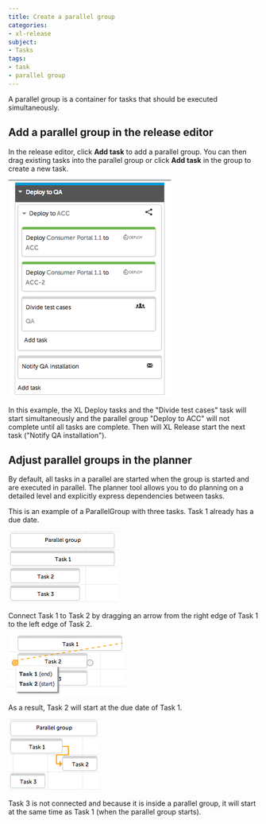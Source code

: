 ```yaml
---
title: Create a parallel group
categories:
- xl-release
subject:
- Tasks
tags:
- task
- parallel group
---
```


A parallel group is a container for tasks that should be executed simultaneously. 

## Add a parallel group in the release editor

In the release editor, click **Add task** to add a parallel group. You can then drag existing tasks into the parallel group or click **Add task** in the group to create a new task.

![Parallel group](../images/parallel-group.png)

In this example, the XL Deploy tasks and the "Divide test cases" task will start simultaneously and the parallel group "Deploy to ACC" will not complete until all tasks are complete. Then will XL Release start the next task ("Notify QA installation").

## Adjust parallel groups in the planner

By default, all tasks in a parallel are started when the group is started and are executed in parallel. The planner tool allows you to do planning on a detailed level and explicitly express dependencies between tasks.

This is an example of a ParallelGroup with three tasks. Task 1 already has a due date.

![Task 1](../images/planner-parallel-dependency-1.png) 

Connect Task 1 to Task 2 by dragging an arrow from the right edge of Task 1 to the left edge of Task 2.

![Connect to Task 2](../images/planner-parallel-dependency-2.png) 

As a result, Task 2 will start at the due date of Task 1.

![Task 1 and 2 connected](../images/planner-parallel-dependency-3.png)

Task 3 is not connected and because it is inside a parallel group, it will start at the same time as Task 1 (when the parallel group starts).
